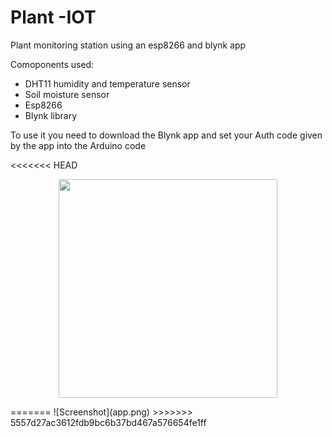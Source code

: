 # Plant -IOT
Plant monitoring station using an esp8266 and blynk app

Comoponents used:
<ul>
  <li>DHT11 humidity and temperature sensor</li>
  <li>Soil moisture sensor</li>
  <li>Esp8266</li>
  <li>Blynk library</li>
</ul>

To use it you need to download the Blynk app and set your Auth code given by the app into the Arduino code

<<<<<<< HEAD
<p align="center">
  <img src="app.png" width="350">
</p>
=======
![Screenshot](app.png)
>>>>>>> 5557d27ac3612fdb9bc6b37bd467a576654fe1ff
